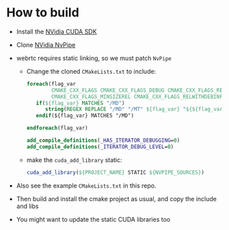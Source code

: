 # How to build 

- Install the [NVidia CUDA SDK](https://developer.nvidia.com/cuda-downloads)

- Clone [NVidia NvPipe](https://github.com/NVIDIA/NvPipe)

- webrtc requires static linking, so we must patch `NvPipe`

    - Change the cloned `CMakeLists.txt` to include:

        ```cmake
        foreach(flag_var
                CMAKE_CXX_FLAGS CMAKE_CXX_FLAGS_DEBUG CMAKE_CXX_FLAGS_RELEASE
                CMAKE_CXX_FLAGS_MINSIZEREL CMAKE_CXX_FLAGS_RELWITHDEBINFO)
           if(${flag_var} MATCHES "/MD")
              string(REGEX REPLACE "/MD" "/MT" ${flag_var} "${${flag_var}}")
           endif(${flag_var} MATCHES "/MD")

        endforeach(flag_var)

        add_compile_definitions(_HAS_ITERATOR_DEBUGGING=0)
        add_compile_definitions(_ITERATOR_DEBUG_LEVEL=0)
        ```

    - make the `cuda_add_library` static:
        ```cmake
        cuda_add_library(${PROJECT_NAME} STATIC ${NVPIPE_SOURCES})
        ```

- Also see the example `CMakeLists.txt` in this repo.

- Then build and install the cmake project as usual, and copy the include and libs

- You might want to update the static CUDA libraries too





